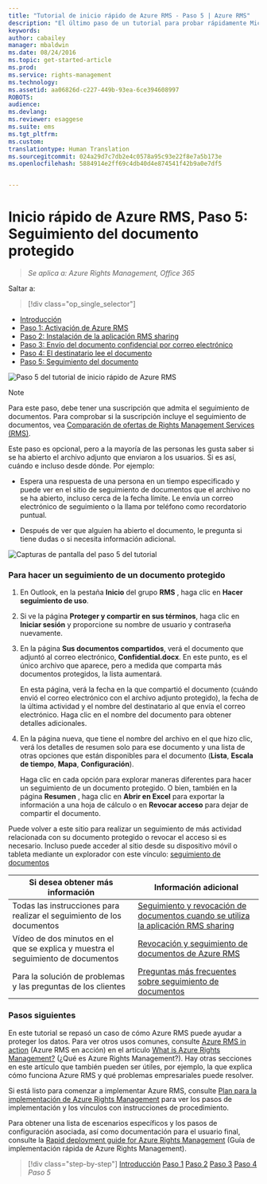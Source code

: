 ```yaml
---
title: "Tutorial de inicio rápido de Azure RMS - Paso 5 | Azure RMS"
description: "El último paso de un tutorial para probar rápidamente Microsoft Azure Rights Management para su organización en solo 5 pasos que deberían tomarle menos de 15 minutos."
keywords: 
author: cabailey
manager: mbaldwin
ms.date: 08/24/2016
ms.topic: get-started-article
ms.prod: 
ms.service: rights-management
ms.technology: 
ms.assetid: aa06826d-c227-449b-93ea-6ce394608997
ROBOTS: 
audience: 
ms.devlang: 
ms.reviewer: esaggese
ms.suite: ems
ms.tgt_pltfrm: 
ms.custom: 
translationtype: Human Translation
ms.sourcegitcommit: 024a29d7c7db2e4c0578a95c93e22f8e7a5b173e
ms.openlocfilehash: 5884914e2ff69c4db40d4e874541f42b9a0e7df5


---
```



# Inicio rápido de Azure RMS, Paso 5: Seguimiento del documento protegido

>*Se aplica a: Azure Rights Management, Office 365*


Saltar a: 
> [!div class="op_single_selector"]
- [Introducción](quick-start-tutorial.md)
- [Paso 1: Activación de Azure RMS](tutorial-step1.md)
- [Paso 2: Instalación de la aplicación RMS sharing](tutorial-step2.md)
- [Paso 3: Envío del documento confidencial por correo electrónico](tutorial-step3.md)
- [Paso 4: El destinatario lee el documento](tutorial-step4.md)
- [Paso 5: Seguimiento del documento](tutorial-step5.md)

![Paso 5 del tutorial de inicio rápido de Azure RMS](../media/AzRMS_QuickStartSteps5.PNG)

> [!NOTE]
> Para este paso, debe tener una suscripción que admita el seguimiento de documentos. Para comprobar si la suscripción incluye el seguimiento de documentos, vea [Comparación de ofertas de Rights Management Services (RMS)](https://technet.microsoft.com/dn858608.aspx).

Este paso es opcional, pero a la mayoría de las personas les gusta saber si se ha abierto el archivo adjunto que enviaron a los usuarios. Si es así, cuándo e incluso desde dónde. Por ejemplo:

-   Espera una respuesta de una persona en un tiempo especificado y puede ver en el sitio de seguimiento de documentos que el archivo no se ha abierto, incluso cerca de la fecha límite. Le envía un correo electrónico de seguimiento o la llama por teléfono como recordatorio puntual.

-   Después de ver que alguien ha abierto el documento, le pregunta si tiene dudas o si necesita información adicional.

![Capturas de pantalla del paso 5 del tutorial](../media/AzRMS_Tutorial_5_Screenshots.png)

### Para hacer un seguimiento de un documento protegido

1.  En Outlook, en la pestaña **Inicio** del grupo **RMS** , haga clic en **Hacer seguimiento de uso**.

2.  Si ve la página **Proteger y compartir en sus términos**, haga clic en **Iniciar sesión** y proporcione su nombre de usuario y contraseña nuevamente.

3.  En la página **Sus documentos compartidos**, verá el documento que adjuntó al correo electrónico, **Confidential.docx**. En este punto, es el único archivo que aparece, pero a medida que comparta más documentos protegidos, la lista aumentará.

    En esta página, verá la fecha en la que compartió el documento (cuándo envió el correo electrónico con el archivo adjunto protegido), la fecha de la última actividad y el nombre del destinatario al que envía el correo electrónico. Haga clic en el nombre del documento para obtener detalles adicionales.

4.  En la página nueva, que tiene el nombre del archivo en el que hizo clic, verá los detalles de resumen solo para ese documento y una lista de otras opciones que están disponibles para el documento (**Lista**, **Escala de tiempo**, **Mapa**, **Configuración**).

    Haga clic en cada opción para explorar maneras diferentes para hacer un seguimiento de un documento protegido. O bien, también en la página **Resumen** , haga clic en **Abrir en Excel** para exportar la información a una hoja de cálculo o en **Revocar acceso** para dejar de compartir el documento.

Puede volver a este sitio para realizar un seguimiento de más actividad relacionada con su documento protegido o revocar el acceso si es necesario. Incluso puede acceder al sitio desde su dispositivo móvil o tableta mediante un explorador con este vínculo: [seguimiento de documentos](http://go.microsoft.com/fwlink/?LinkId=529562)

|Si desea obtener más información|Información adicional|
|--------------------------------|--------------------------|
|Todas las instrucciones para realizar el seguimiento de los documentos|[Seguimiento y revocación de documentos cuando se utiliza la aplicación RMS sharing](../rms-client/sharing-app-track-revoke.md)|
|Vídeo de dos minutos en el que se explica y muestra el seguimiento de documentos|[Revocación y seguimiento de documentos de Azure RMS](http://channel9.msdn.com/Series/Information-Protection/Azure-RMS-Document-Tracking-and-Revocation)|
|Para la solución de problemas y las preguntas de los clientes|[Preguntas más frecuentes sobre seguimiento de documentos](https://technet.microsoft.com/dn947488)|

### Pasos siguientes
En este tutorial se repasó un caso de cómo Azure RMS puede ayudar a proteger los datos. Para ver otros usos comunes, consulte [Azure RMS in action](../understand-explore/what-admins-users-see.md) (Azure RMS en acción) en el artículo [What is Azure Rights Management?](../understand-explore/what-is-azure-rms.md) (¿Qué es Azure Rights Management?). Hay otras secciones en este artículo que también pueden ser útiles, por ejemplo, la que explica cómo funciona Azure RMS y qué problemas empresariales puede resolver.

Si está listo para comenzar a implementar Azure RMS, consulte [Plan para la implementación de Azure Rights Management](../plan-design/deployment-roadmap.md) para ver los pasos de implementación y los vínculos con instrucciones de procedimiento.

Para obtener una lista de escenarios específicos y los pasos de configuración asociada, así como documentación para el usuario final, consulte la [Rapid deployment guide for Azure Rights Management](../get-started/rapid-deployment-guide.md) (Guía de implementación rápida de Azure Rights Management).

>[!div class="step-by-step"]
[Introducción](quick-start-tutorial.md)
[Paso 1](tutorial-step1.md)
[Paso 2](tutorial-step2.md)
[Paso 3](tutorial-step3.md)
[Paso 4](tutorial-step4.md)
*Paso 5*



<!--HONumber=Aug16_HO4-->


